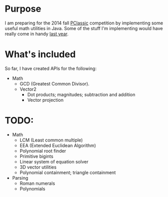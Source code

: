 # Purpose

I am preparing for the 2014 fall [PClassic](http://pclassic.org) competition by implementing some useful math utilities in Java. Some of the stuff I'm implementing would have really come in handy [last year](https://github.com/unixpickle/PClassic-2013f).

# What's included

So far, I have created APIs for the following:

 * Math
   * GCD (Greatest Common Divisor).
   * Vector2
     * Dot products; magnitudes; subtraction and addition
     * Vector projection

# TODO:

 * Math
   * LCM (Least common multiple)
   * EEA (Extended Euclidean Algorithm)
   * Polynomial root finder
   * Primitive bigints
   * Linear system of equation solver
   * 3D vector utilities
   * Polynomial containment; triangle containment
 * Parsing
   * Roman numerals
   * Polynomials
